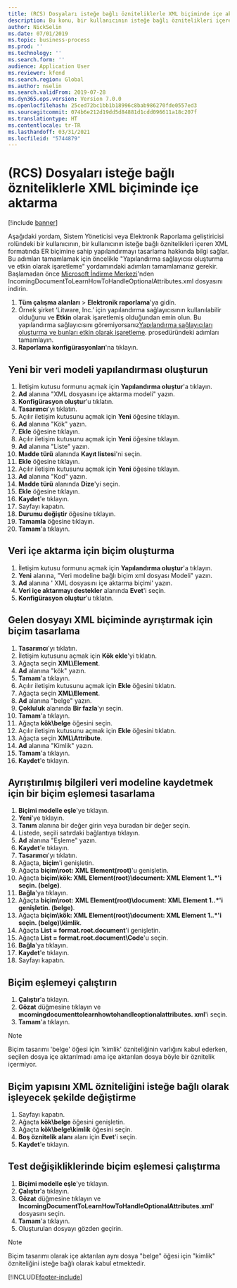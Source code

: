 ```yaml
---
title: (RCS) Dosyaları isteğe bağlı özniteliklerle XML biçiminde içe aktarma
description: Bu konu, bir kullanıcının isteğe bağlı öznitelikleri içeren XML formatında dosyayı içe aktarmak için ER biçimine sahip yapılandırmayı tasarlama hakkında bilgi sağlar.
author: NickSelin
ms.date: 07/01/2019
ms.topic: business-process
ms.prod: ''
ms.technology: ''
ms.search.form: ''
audience: Application User
ms.reviewer: kfend
ms.search.region: Global
ms.author: nselin
ms.search.validFrom: 2019-07-28
ms.dyn365.ops.version: Version 7.0.0
ms.openlocfilehash: 25ced72bc1bb1b18996c8bab986270fde0557ed3
ms.sourcegitcommit: 074b6e212d19dd5d84881d1cdd096611a18c207f
ms.translationtype: HT
ms.contentlocale: tr-TR
ms.lasthandoff: 03/31/2021
ms.locfileid: "5744879"
---
```

# <a name="rcs-import-files-in-xml-format-with-optional-attributes"></a>(RCS) Dosyaları isteğe bağlı özniteliklerle XML biçiminde içe aktarma

[!include [banner](../../includes/banner.md)]

Aşağıdaki yordam, Sistem Yöneticisi veya Elektronik Raporlama geliştiricisi rolündeki bir kullanıcının, bir kullanıcının isteğe bağlı öznitelikleri içeren XML formatında ER biçimine sahip yapılandırmayı tasarlama hakkında bilgi sağlar. Bu adımları tamamlamak için öncelikle "Yapılandırma sağlayıcısı oluşturma ve etkin olarak işaretleme" yordamındaki adımları tamamlamanız gerekir. Başlamadan önce [Microsoft İndirme Merkezi](https://go.microsoft.com/fwlink/?linkid=874684)'nden IncomingDocumentToLearnHowToHandleOptionalAttributes.xml dosyasını indirin.

1.    **Tüm çalışma alanları** > **Elektronik raporlama**'ya gidin.
2.    Örnek şirket ‘Litware, Inc.’ için yapılandırma sağlayıcısının kullanılabilir olduğunu ve **Etkin** olarak işaretlemiş olduğundan emin olun. Bu yapılandırma sağlayıcısını göremiyorsanız[Yapılandırma sağlayıcıları oluşturma ve bunları etkin olarak işaretleme](er-configuration-provider-mark-it-active-2016-11.md). prosedüründeki adımları tamamlayın.
3.    **Raporlama konfigürasyonları**'na tıklayın.

## <a name="create-a-new-data-model-configuration"></a>Yeni bir veri modeli yapılandırması oluşturun
1.    İletişim kutusu formunu açmak için **Yapılandırma oluştur**'a tıklayın.
2.    **Ad** alanına "XML dosyasını içe aktarma modeli" yazın.
3.    **Konfigürasyon oluştur**'u tıklatın.
4.    **Tasarımcı**'yı tıklatın.
5.    Açılır iletişim kutusunu açmak için **Yeni** öğesine tıklayın.
6.    **Ad** alanına "Kök" yazın.
7.    **Ekle** öğesine tıklayın.
8.    Açılır iletişim kutusunu açmak için **Yeni** öğesine tıklayın.
9.    **Ad** alanına "Liste" yazın.
10.    **Madde türü** alanında **Kayıt listesi**'ni seçin.
11.    **Ekle** öğesine tıklayın.
12.    Açılır iletişim kutusunu açmak için **Yeni** öğesine tıklayın.
13.    **Ad** alanına "Kod" yazın.
14.    **Madde türü** alanında **Dize**'yi seçin.
15.    **Ekle** öğesine tıklayın.
16.    **Kaydet**'e tıklayın.
17.    Sayfayı kapatın.
18.    **Durumu değiştir** öğesine tıklayın.
19.    **Tamamla** öğesine tıklayın.
20.    **Tamam**'a tıklayın.

## <a name="create-a-format-for-data-import"></a>Veri içe aktarma için biçim oluşturma
1.    İletişim kutusu formunu açmak için **Yapılandırma oluştur**'a tıklayın.
2.    **Yeni** alanına, "Veri modeline bağlı biçim xml dosyası Modeli" yazın.
3.    **Ad** alanına ' XML dosyasını içe aktarma biçimi' yazın.
4.    **Veri içe aktarmayı destekler** alanında **Evet**'i seçin.
5.    **Konfigürasyon oluştur**'u tıklatın.

## <a name="design-a-format-to-parse-incoming-file-in-xml-format"></a>Gelen dosyayı XML biçiminde ayrıştırmak için biçim tasarlama
1.    **Tasarımcı**'yı tıklatın.
2.    İletişim kutusunu açmak için **Kök ekle**'yi tıklatın.
3.    Ağaçta seçin **XML\Element**.
4.    **Ad** alanına "kök" yazın.
5.    **Tamam**'a tıklayın.
6.    Açılır iletişim kutusunu açmak için **Ekle** öğesini tıklatın.
7.    Ağaçta seçin **XML\Element**.
8.    **Ad** alanına "belge" yazın.
9.    **Çokluluk** alanında **Bir fazla**'yı seçin.
10.    **Tamam**'a tıklayın.
11.    Ağaçta **kök\belge** öğesini seçin.
12.    Açılır iletişim kutusunu açmak için **Ekle** öğesini tıklatın.
13.    Ağaçta seçin **XML\Attribute**.
14.    **Ad** alanına "Kimlik" yazın.
15.    **Tamam**'a tıklayın.
16.    **Kaydet**'e tıklayın.

## <a name="design-a-format-mapping-to-save-parsed-information-to-data-model"></a>Ayrıştırılmış bilgileri veri modeline kaydetmek için bir biçim eşlemesi tasarlama
1. **Biçimi modelle eşle**'ye tıklayın.
2. **Yeni**'ye tıklayın.
3. **Tanım** alanına bir değer girin veya buradan bir değer seçin.
4. Listede, seçili satırdaki bağlantıya tıklayın.
5. **Ad** alanına "Eşleme" yazın.
6. **Kaydet**'e tıklayın.
7. **Tasarımcı**'yı tıklatın.
8. Ağaçta, **biçim**'i genişletin.
9. Ağaçta **biçim\root: XML Element(root)**'u genişletin.
10.    Ağaçta **biçim\kök: XML Element(root)\document: XML Element 1..*'i seçin. (belge)**.
11.    **Bağla**'ya tıklayın.
12.    Ağaçta **biçim\root: XML Element(root)\document: XML Element 1..*'i genişletin. (belge)**.
13.    Ağaçta **biçim\kök: XML Element(root)\document: XML Element 1..*'i seçin. (belge)\kimlik**.
14.    Ağaçta **List = format.root.document**'i genişletin.
15.    Ağaçta **List = format.root.document\Code**'u seçin.
16.    **Bağla**'ya tıklayın.
17.    **Kaydet**'e tıklayın.
18.    Sayfayı kapatın.
 
## <a name="run-format-mapping"></a>Biçim eşlemeyi çalıştırın
1. **Çalıştır**'a tıklayın.
2. **Gözat** düğmesine tıklayın ve **ıncomingdocumenttolearnhowtohandleoptionalattributes. xml**'i seçin.
3. **Tamam**'a tıklayın.

> [!NOTE]
> Biçim tasarımı 'belge' öğesi için 'kimlik' özniteliğinin varlığını kabul ederken, seçilen dosya içe aktarılmadı ama içe aktarılan dosya böyle bir öznitelik içermiyor.

## <a name="modify-format-structure-to-handle-xml-attribute-as-optional"></a>Biçim yapısını XML özniteliğini isteğe bağlı olarak işleyecek şekilde değiştirme
1. Sayfayı kapatın.
2. Ağaçta **kök\belge** öğesini genişletin.
3. Ağaçta **kök\belge\kimlik** öğesini seçin.
4. **Boş öznitelik alanı** alanı için **Evet**'i seçin.
5. **Kaydet**'e tıklayın.
 
## <a name="run-format-mapping-to-test-changes"></a>Test değişikliklerinde biçim eşlemesi çalıştırma
1. **Biçimi modelle eşle**'ye tıklayın.
2. **Çalıştır**'a tıklayın.
3. **Gözat** düğmesine tıklayın ve **IncomingDocumentToLearnHowToHandleOptionalAttributes.xml**' dosyasını seçin.
4. **Tamam**'a tıklayın.
5. Oluşturulan dosyayı gözden geçirin. 

> [!NOTE]
> Biçim tasarımı olarak içe aktarılan aynı dosya "belge" öğesi için "kimlik" özniteliğini isteğe bağlı olarak kabul etmektedir.


[!INCLUDE[footer-include](../../../../includes/footer-banner.md)]